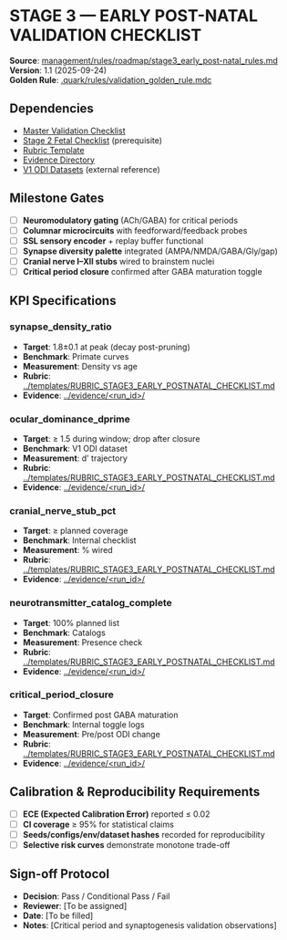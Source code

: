 # STAGE 3 — EARLY POST-NATAL VALIDATION CHECKLIST

**Source**: [management/rules/roadmap/stage3_early_post-natal_rules.md](../../../management/rules/roadmap/stage3_early_post-natal_rules.md)  
**Version**: 1.1 (2025-09-24)  
**Golden Rule**: [.quark/rules/validation_golden_rule.mdc](../../../.quark/rules/validation_golden_rule.mdc)  

## Dependencies
- [Master Validation Checklist](../MASTER_VALIDATION_CHECKLIST.md)
- [Stage 2 Fetal Checklist](./STAGE2_FETAL_CHECKLIST.md) (prerequisite)
- [Rubric Template](../templates/RUBRIC_STAGE3_EARLY_POSTNATAL_CHECKLIST.md)
- [Evidence Directory](../evidence/)
- [V1 ODI Datasets](https://example.com/v1-odi) (external reference)

## Milestone Gates
- [ ] **Neuromodulatory gating** (ACh/GABA) for critical periods
- [ ] **Columnar microcircuits** with feedforward/feedback probes
- [ ] **SSL sensory encoder** + replay buffer functional
- [ ] **Synapse diversity palette** integrated (AMPA/NMDA/GABA/Gly/gap)
- [ ] **Cranial nerve I–XII stubs** wired to brainstem nuclei
- [ ] **Critical period closure** confirmed after GABA maturation toggle

## KPI Specifications

### synapse_density_ratio
- **Target**: 1.8±0.1 at peak (decay post-pruning)
- **Benchmark**: Primate curves
- **Measurement**: Density vs age
- **Rubric**: [../templates/RUBRIC_STAGE3_EARLY_POSTNATAL_CHECKLIST.md](../templates/RUBRIC_STAGE3_EARLY_POSTNATAL_CHECKLIST.md)
- **Evidence**: [../evidence/<run_id>/](../evidence/)

### ocular_dominance_dprime
- **Target**: ≥ 1.5 during window; drop after closure
- **Benchmark**: V1 ODI dataset
- **Measurement**: d' trajectory
- **Rubric**: [../templates/RUBRIC_STAGE3_EARLY_POSTNATAL_CHECKLIST.md](../templates/RUBRIC_STAGE3_EARLY_POSTNATAL_CHECKLIST.md)
- **Evidence**: [../evidence/<run_id>/](../evidence/)

### cranial_nerve_stub_pct
- **Target**: ≥ planned coverage
- **Benchmark**: Internal checklist
- **Measurement**: % wired
- **Rubric**: [../templates/RUBRIC_STAGE3_EARLY_POSTNATAL_CHECKLIST.md](../templates/RUBRIC_STAGE3_EARLY_POSTNATAL_CHECKLIST.md)
- **Evidence**: [../evidence/<run_id>/](../evidence/)

### neurotransmitter_catalog_complete
- **Target**: 100% planned list
- **Benchmark**: Catalogs
- **Measurement**: Presence check
- **Rubric**: [../templates/RUBRIC_STAGE3_EARLY_POSTNATAL_CHECKLIST.md](../templates/RUBRIC_STAGE3_EARLY_POSTNATAL_CHECKLIST.md)
- **Evidence**: [../evidence/<run_id>/](../evidence/)

### critical_period_closure
- **Target**: Confirmed post GABA maturation
- **Benchmark**: Internal toggle logs
- **Measurement**: Pre/post ODI change
- **Rubric**: [../templates/RUBRIC_STAGE3_EARLY_POSTNATAL_CHECKLIST.md](../templates/RUBRIC_STAGE3_EARLY_POSTNATAL_CHECKLIST.md)
- **Evidence**: [../evidence/<run_id>/](../evidence/)

## Calibration & Reproducibility Requirements
- [ ] **ECE (Expected Calibration Error)** reported ≤ 0.02
- [ ] **CI coverage** ≥ 95% for statistical claims
- [ ] **Seeds/configs/env/dataset hashes** recorded for reproducibility
- [ ] **Selective risk curves** demonstrate monotone trade-off

## Sign-off Protocol
- **Decision**: Pass / Conditional Pass / Fail
- **Reviewer**: [To be assigned]
- **Date**: [To be filled]
- **Notes**: [Critical period and synaptogenesis validation observations]

